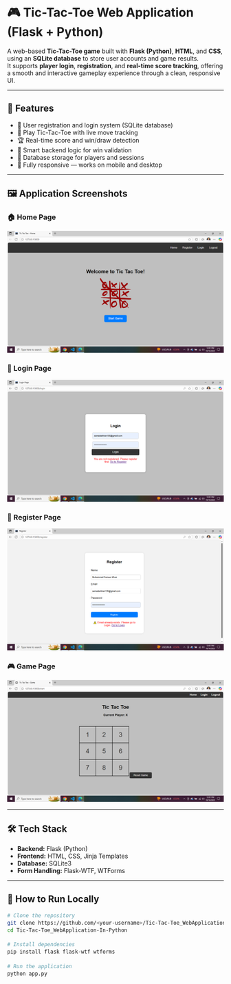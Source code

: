 # 🎮 Tic-Tac-Toe Web Application (Flask + Python)

A web-based **Tic-Tac-Toe game** built with **Flask (Python)**, **HTML**, and **CSS**, using an **SQLite database** to store user accounts and game results.  
It supports **player login**, **registration**, and **real-time score tracking**, offering a smooth and interactive gameplay experience through a clean, responsive UI.

---

## 🧩 Features
- 🔐 User registration and login system (SQLite database)
- 🎲 Play Tic-Tac-Toe with live move tracking
- 🏆 Real-time score and win/draw detection
- 🧠 Smart backend logic for win validation
- 💾 Database storage for players and sessions
- 📱 Fully responsive — works on mobile and desktop

---

## 🖼️ Application Screenshots

### 🏠 Home Page
![Home Page](images/home.png)

### 🔑 Login Page
![Login Page](images/login_page.png)

### 📝 Register Page
![Register Page](images/register.png)

### 🎮 Game Page
![Game Page](images/game_page.png)

---

## 🛠️ Tech Stack
- **Backend:** Flask (Python)
- **Frontend:** HTML, CSS, Jinja Templates
- **Database:** SQLite3
- **Form Handling:** Flask-WTF, WTForms

---

## 🚀 How to Run Locally

```bash
# Clone the repository
git clone https://github.com/<your-username>/Tic-Tac-Toe_WebApplication-In-Python.git
cd Tic-Tac-Toe_WebApplication-In-Python

# Install dependencies
pip install flask flask-wtf wtforms

# Run the application
python app.py
